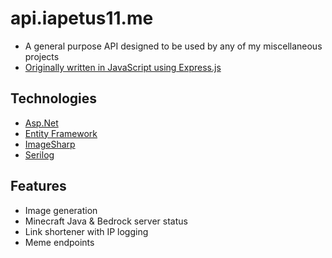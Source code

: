 # api.iapetus11.me
- A general purpose API designed to be used by any of my miscellaneous projects
- [Originally written in JavaScript using Express.js](https://github.com/Iapetus-11/api.iapetus11.me/tree/4c746d8bc9f6adc993b6dc54fc0a564b92512f73) 

## Technologies
- [Asp.Net](https://dotnet.microsoft.com/en-us/apps/aspnet)
- [Entity Framework](https://docs.microsoft.com/en-us/ef/)
- [ImageSharp](https://sixlabors.com/products/imagesharp/)
- [Serilog](https://serilog.net/)

## Features
- Image generation
- Minecraft Java & Bedrock server status
- Link shortener with IP logging
- Meme endpoints
